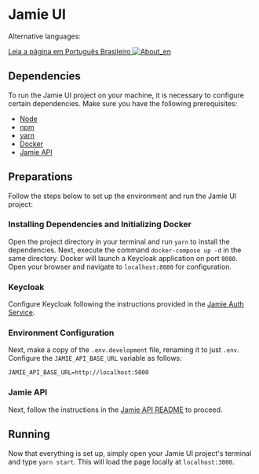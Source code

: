 # Jamie UI 


Alternative languages:

[Leia a página em Português Brasileiro ![About_en](https://github.com/yammadev/flag-icons/blob/master/png/BR.png?raw=true)](https://github.com/bancodobrasil/jamie-ui/blob/develop/README-PTBR.md) 

## Dependencies

To run the Jamie UI project on your machine, it is necessary to configure certain dependencies. Make sure you have the following prerequisites:

- [Node](https://nodejs.org/en)
- [npm](https://www.npmjs.com/)
- [yarn](https://yarnpkg.com/)
- [Docker](https://www.docker.com/)
- [Jamie API](https://github.com/bancodobrasil/jamie-api/)

## Preparations

Follow the steps below to set up the environment and run the Jamie UI project:


### Installing Dependencies and Initializing Docker

Open the project directory in your terminal and run `yarn` to install the dependencies. Next, execute the command `docker-compose up -d` in the same directory. Docker will launch a Keycloak application on port `8080`. Open your browser and navigate to `localhost:8080` for configuration.

### Keycloak

Configure Keycloak following the instructions provided in the [Jamie Auth Service](https://github.com/bancodobrasil/jamie-auth-service).

### Environment Configuration

Next, make a copy of the `.env.development` file, renaming it to just `.env`. Configure the `JAMIE_API_BASE_URL` variable as follows:

```
JAMIE_API_BASE_URL=http://localhost:5000
```

### Jamie API

Next, follow the instructions in the [Jamie API README](https://github.com/bancodobrasil/jamie-api) to proceed.

## Running 

Now that everything is set up, simply open your Jamie UI project's terminal and type `yarn start`. This will load the page locally at `localhost:3000`.